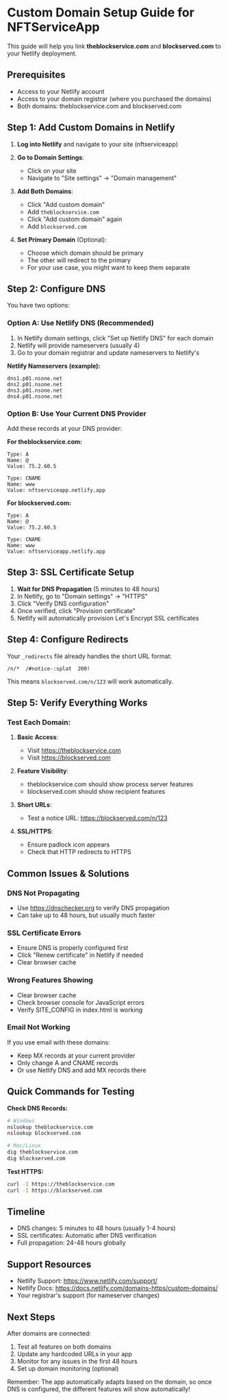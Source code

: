 # Custom Domain Setup Guide for NFTServiceApp

This guide will help you link **theblockservice.com** and **blockserved.com** to your Netlify deployment.

## Prerequisites
- Access to your Netlify account
- Access to your domain registrar (where you purchased the domains)
- Both domains: theblockservice.com and blockserved.com

## Step 1: Add Custom Domains in Netlify

1. **Log into Netlify** and navigate to your site (nftserviceapp)

2. **Go to Domain Settings**:
   - Click on your site
   - Navigate to "Site settings" → "Domain management"

3. **Add Both Domains**:
   - Click "Add custom domain"
   - Add `theblockservice.com`
   - Click "Add custom domain" again
   - Add `blockserved.com`

4. **Set Primary Domain** (Optional):
   - Choose which domain should be primary
   - The other will redirect to the primary
   - For your use case, you might want to keep them separate

## Step 2: Configure DNS

You have two options:

### Option A: Use Netlify DNS (Recommended)
1. In Netlify domain settings, click "Set up Netlify DNS" for each domain
2. Netlify will provide nameservers (usually 4)
3. Go to your domain registrar and update nameservers to Netlify's

**Netlify Nameservers (example):**
```
dns1.p01.nsone.net
dns2.p01.nsone.net
dns3.p01.nsone.net
dns4.p01.nsone.net
```

### Option B: Use Your Current DNS Provider
Add these records at your DNS provider:

**For theblockservice.com:**
```
Type: A
Name: @
Value: 75.2.60.5

Type: CNAME
Name: www
Value: nftserviceapp.netlify.app
```

**For blockserved.com:**
```
Type: A
Name: @
Value: 75.2.60.5

Type: CNAME
Name: www
Value: nftserviceapp.netlify.app
```

## Step 3: SSL Certificate Setup

1. **Wait for DNS Propagation** (5 minutes to 48 hours)
2. In Netlify, go to "Domain settings" → "HTTPS"
3. Click "Verify DNS configuration"
4. Once verified, click "Provision certificate"
5. Netlify will automatically provision Let's Encrypt SSL certificates

## Step 4: Configure Redirects

Your `_redirects` file already handles the short URL format:
```
/n/*  /#notice-:splat  200!
```

This means `blockserved.com/n/123` will work automatically.

## Step 5: Verify Everything Works

### Test Each Domain:
1. **Basic Access**:
   - Visit https://theblockservice.com
   - Visit https://blockserved.com

2. **Feature Visibility**:
   - theblockservice.com should show process server features
   - blockserved.com should show recipient features

3. **Short URLs**:
   - Test a notice URL: https://blockserved.com/n/123

4. **SSL/HTTPS**:
   - Ensure padlock icon appears
   - Check that HTTP redirects to HTTPS

## Common Issues & Solutions

### DNS Not Propagating
- Use https://dnschecker.org to verify DNS propagation
- Can take up to 48 hours, but usually much faster

### SSL Certificate Errors
- Ensure DNS is properly configured first
- Click "Renew certificate" in Netlify if needed
- Clear browser cache

### Wrong Features Showing
- Clear browser cache
- Check browser console for JavaScript errors
- Verify SITE_CONFIG in index.html is working

### Email Not Working
If you use email with these domains:
- Keep MX records at your current provider
- Only change A and CNAME records
- Or use Netlify DNS and add MX records there

## Quick Commands for Testing

**Check DNS Records:**
```bash
# Windows
nslookup theblockservice.com
nslookup blockserved.com

# Mac/Linux
dig theblockservice.com
dig blockserved.com
```

**Test HTTPS:**
```bash
curl -I https://theblockservice.com
curl -I https://blockserved.com
```

## Timeline
- DNS changes: 5 minutes to 48 hours (usually 1-4 hours)
- SSL certificates: Automatic after DNS verification
- Full propagation: 24-48 hours globally

## Support Resources
- Netlify Support: https://www.netlify.com/support/
- Netlify Docs: https://docs.netlify.com/domains-https/custom-domains/
- Your registrar's support (for nameserver changes)

## Next Steps
After domains are connected:
1. Test all features on both domains
2. Update any hardcoded URLs in your app
3. Monitor for any issues in the first 48 hours
4. Set up domain monitoring (optional)

Remember: The app automatically adapts based on the domain, so once DNS is configured, the different features will show automatically!